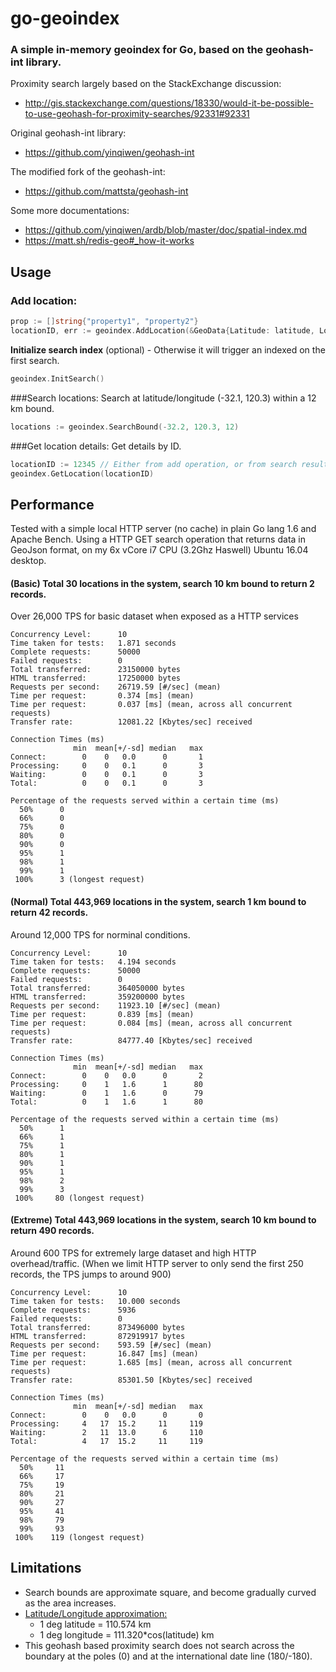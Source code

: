 # go-geoindex

### A simple in-memory geoindex for Go, based on the geohash-int library.

Proximity search largely based on the StackExchange discussion:
- http://gis.stackexchange.com/questions/18330/would-it-be-possible-to-use-geohash-for-proximity-searches/92331#92331

Original geohash-int library:
- https://github.com/yinqiwen/geohash-int

The modified fork of the geohash-int:
- https://github.com/mattsta/geohash-int

Some more documentations:
- https://github.com/yinqiwen/ardb/blob/master/doc/spatial-index.md
- https://matt.sh/redis-geo#_how-it-works


## Usage
### Add location:
```go
prop := []string{"property1", "property2"}
locationID, err := geoindex.AddLocation(&GeoData{Latitude: latitude, Longitude: longitude, Properties: &prop})
```

**Initialize search index** (optional) - Otherwise it will trigger an indexed on the first search.
```go
geoindex.InitSearch()
```

###Search locations:
Search at latitude/longitude (-32.1, 120.3) within a 12 km bound.
```go
locations := geoindex.SearchBound(-32.2, 120.3, 12)
```

###Get location details:
Get details by ID.
```go
locationID := 12345 // Either from add operation, or from search results.
geoindex.GetLocation(locationID)
```

## Performance
Tested with a simple local HTTP server (no cache) in plain Go lang 1.6 and Apache Bench. Using a HTTP GET search operation that returns data in GeoJson format, on my 6x vCore i7 CPU (3.2Ghz Haswell) Ubuntu 16.04 desktop.

#### (Basic) Total 30 locations in the system, search 10 km bound to return 2 records.

Over 26,000 TPS for basic dataset when exposed as a HTTP services

```
Concurrency Level:      10
Time taken for tests:   1.871 seconds
Complete requests:      50000
Failed requests:        0
Total transferred:      23150000 bytes
HTML transferred:       17250000 bytes
Requests per second:    26719.59 [#/sec] (mean)
Time per request:       0.374 [ms] (mean)
Time per request:       0.037 [ms] (mean, across all concurrent requests)
Transfer rate:          12081.22 [Kbytes/sec] received

Connection Times (ms)
              min  mean[+/-sd] median   max
Connect:        0    0   0.0      0       1
Processing:     0    0   0.1      0       3
Waiting:        0    0   0.1      0       3
Total:          0    0   0.1      0       3

Percentage of the requests served within a certain time (ms)
  50%      0
  66%      0
  75%      0
  80%      0
  90%      0
  95%      1
  98%      1
  99%      1
 100%      3 (longest request)
```

#### (Normal) Total 443,969 locations in the system, search 1 km bound to return 42 records.

Around 12,000 TPS for norminal conditions.

```
Concurrency Level:      10
Time taken for tests:   4.194 seconds
Complete requests:      50000
Failed requests:        0
Total transferred:      364050000 bytes
HTML transferred:       359200000 bytes
Requests per second:    11923.10 [#/sec] (mean)
Time per request:       0.839 [ms] (mean)
Time per request:       0.084 [ms] (mean, across all concurrent requests)
Transfer rate:          84777.40 [Kbytes/sec] received

Connection Times (ms)
              min  mean[+/-sd] median   max
Connect:        0    0   0.0      0       2
Processing:     0    1   1.6      1      80
Waiting:        0    1   1.6      0      79
Total:          0    1   1.6      1      80

Percentage of the requests served within a certain time (ms)
  50%      1
  66%      1
  75%      1
  80%      1
  90%      1
  95%      1
  98%      2
  99%      3
 100%     80 (longest request)

```

#### (Extreme) Total 443,969 locations in the system, search 10 km bound to return 490 records.

Around 600 TPS for extremely large dataset and high HTTP overhead/traffic.
(When we limit HTTP server to only send the first 250 records, the TPS jumps to around 900)

```
Concurrency Level:      10
Time taken for tests:   10.000 seconds
Complete requests:      5936
Failed requests:        0
Total transferred:      873496000 bytes
HTML transferred:       872919917 bytes
Requests per second:    593.59 [#/sec] (mean)
Time per request:       16.847 [ms] (mean)
Time per request:       1.685 [ms] (mean, across all concurrent requests)
Transfer rate:          85301.50 [Kbytes/sec] received

Connection Times (ms)
              min  mean[+/-sd] median   max
Connect:        0    0   0.0      0       0
Processing:     4   17  15.2     11     119
Waiting:        2   11  13.0      6     110
Total:          4   17  15.2     11     119

Percentage of the requests served within a certain time (ms)
  50%     11
  66%     17
  75%     19
  80%     21
  90%     27
  95%     41
  98%     79
  99%     93
 100%    119 (longest request)

```

## Limitations
* Search bounds are approximate square, and become gradually curved as the area increases.
* [Latitude/Longitude approximation:](http://stackoverflow.com/questions/1253499/simple-calculations-for-working-with-lat-lon-km-distance)
  * 1 deg latitude = 110.574 km
  * 1 deg longitude = 111.320*cos(latitude) km
* This geohash based proximity search does not search across the boundary at the poles (0) and at the international date line (180/-180).
